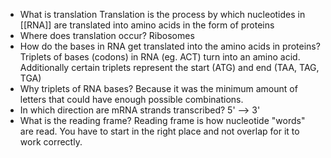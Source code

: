 - What is translation
	Translation is the process by which nucleotides in [[RNA]] are translated into amino acids in the form of proteins
- Where does translation occur?
	Ribosomes
-   How do the bases in RNA get translated into the amino acids in proteins?
    Triplets of bases (codons) in RNA (eg. ACT) turn into an amino acid. Additionally certain triplets represent the start (ATG) and end (TAA, TAG, TGA)
-   Why triplets of RNA bases?
    Because it was the minimum amount of letters that could have enough possible combinations.
- In which direction are mRNA strands transcribed?
	5' --> 3'
- What is the reading frame?
	Reading frame is how nucleotide "words" are read. You have to start in the right place and not overlap for it to work correctly.